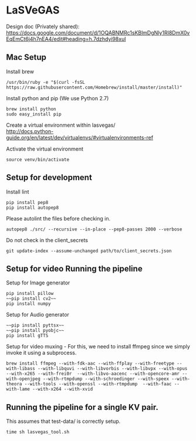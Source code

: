 # LaSVeGAS
Design doc (Privately shared):
https://docs.google.com/document/d/1OQABNMRc1sKBlmDgNly1RI8DmX0vEqEmCt6j4h7nEA4/edit#heading=h.7dzhdyi98xul


## Mac Setup
Install brew  

    /usr/bin/ruby -e "$(curl -fsSL https://raw.githubusercontent.com/Homebrew/install/master/install)"

Install python and pip (We use Python 2.7)  

    brew install python
    sudo easy_install pip

Create a virtual environment within lasvegas/  
http://docs.python-guide.org/en/latest/dev/virtualenvs/#virtualenvironments-ref

Activate the virtual environment

    source venv/bin/activate

## Setup for development
Install lint  

    pip install pep8
    pip install autopep8

Please autolint the files before checking in.

    autopep8 ./src/ --recursive --in-place --pep8-passes 2000 --verbose

Do not check in the client_secrets

    git update-index --assume-unchanged path/to/client_secrets.json

## Setup for video Running the pipeline

Setup for Image generator

    pip install pillow
    ~~pip install cv2~~
    pip install numpy  

Setup for Audio generator

    ~~pip install pyttsx~~
    ~~pip install pyobjc~~
    pip install gTTS

Setup for video muxing - For this, we need to install ffmpeg since we simply invoke it using a subprocess.  

    brew install ffmpeg --with-fdk-aac --with-ffplay --with-freetype --with-libass --with-libquvi --with-libvorbis --with-libvpx --with-opus --with-x265 --with-frei0r  --with-libvo-aacenc --with-opencore-amr --with-openjpeg --with-rtmpdump --with-schroedinger --with-speex --with-theora --with-tools --with-openssl --with-rtmpdump  --with-faac --with-lame --with-x264 --with-xvid


## Running the pipeline for a single KV pair.
This assumes that test-data/ is correctly setup.  

    time sh lasvegas_tool.sh
